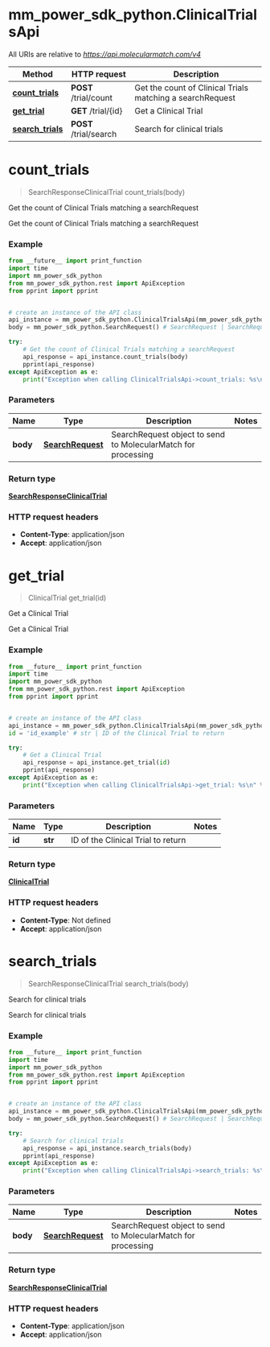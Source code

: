# mm_power_sdk_python.ClinicalTrialsApi

All URIs are relative to *https://api.molecularmatch.com/v4*

Method | HTTP request | Description
------------- | ------------- | -------------
[**count_trials**](ClinicalTrialsApi.md#count_trials) | **POST** /trial/count | Get the count of Clinical Trials matching a searchRequest
[**get_trial**](ClinicalTrialsApi.md#get_trial) | **GET** /trial/{id} | Get a Clinical Trial
[**search_trials**](ClinicalTrialsApi.md#search_trials) | **POST** /trial/search | Search for clinical trials

# **count_trials**
> SearchResponseClinicalTrial count_trials(body)

Get the count of Clinical Trials matching a searchRequest

Get the count of Clinical Trials matching a searchRequest

### Example
```python
from __future__ import print_function
import time
import mm_power_sdk_python
from mm_power_sdk_python.rest import ApiException
from pprint import pprint


# create an instance of the API class
api_instance = mm_power_sdk_python.ClinicalTrialsApi(mm_power_sdk_python.ApiClient(configuration))
body = mm_power_sdk_python.SearchRequest() # SearchRequest | SearchRequest object to send to MolecularMatch for processing

try:
    # Get the count of Clinical Trials matching a searchRequest
    api_response = api_instance.count_trials(body)
    pprint(api_response)
except ApiException as e:
    print("Exception when calling ClinicalTrialsApi->count_trials: %s\n" % e)
```

### Parameters

Name | Type | Description  | Notes
------------- | ------------- | ------------- | -------------
 **body** | [**SearchRequest**](SearchRequest.md)| SearchRequest object to send to MolecularMatch for processing | 

### Return type

[**SearchResponseClinicalTrial**](SearchResponseClinicalTrial.md)





### HTTP request headers

 - **Content-Type**: application/json
 - **Accept**: application/json

 

# **get_trial**
> ClinicalTrial get_trial(id)

Get a Clinical Trial

Get a Clinical Trial

### Example
```python
from __future__ import print_function
import time
import mm_power_sdk_python
from mm_power_sdk_python.rest import ApiException
from pprint import pprint


# create an instance of the API class
api_instance = mm_power_sdk_python.ClinicalTrialsApi(mm_power_sdk_python.ApiClient(configuration))
id = 'id_example' # str | ID of the Clinical Trial to return

try:
    # Get a Clinical Trial
    api_response = api_instance.get_trial(id)
    pprint(api_response)
except ApiException as e:
    print("Exception when calling ClinicalTrialsApi->get_trial: %s\n" % e)
```

### Parameters

Name | Type | Description  | Notes
------------- | ------------- | ------------- | -------------
 **id** | **str**| ID of the Clinical Trial to return | 

### Return type

[**ClinicalTrial**](ClinicalTrial.md)





### HTTP request headers

 - **Content-Type**: Not defined
 - **Accept**: application/json

 

# **search_trials**
> SearchResponseClinicalTrial search_trials(body)

Search for clinical trials

Search for clinical trials

### Example
```python
from __future__ import print_function
import time
import mm_power_sdk_python
from mm_power_sdk_python.rest import ApiException
from pprint import pprint


# create an instance of the API class
api_instance = mm_power_sdk_python.ClinicalTrialsApi(mm_power_sdk_python.ApiClient(configuration))
body = mm_power_sdk_python.SearchRequest() # SearchRequest | SearchRequest object to send to MolecularMatch for processing

try:
    # Search for clinical trials
    api_response = api_instance.search_trials(body)
    pprint(api_response)
except ApiException as e:
    print("Exception when calling ClinicalTrialsApi->search_trials: %s\n" % e)
```

### Parameters

Name | Type | Description  | Notes
------------- | ------------- | ------------- | -------------
 **body** | [**SearchRequest**](SearchRequest.md)| SearchRequest object to send to MolecularMatch for processing | 

### Return type

[**SearchResponseClinicalTrial**](SearchResponseClinicalTrial.md)





### HTTP request headers

 - **Content-Type**: application/json
 - **Accept**: application/json

 

